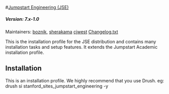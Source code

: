 #[Jumpstart Engineering (JSE)](https://github.com/SU-SWS/stanford_sites_jumpstart_engineering)
##### Version: 7.x-1.0

Maintainers: [boznik](https://github.com/boznik),
[sherakama](https://github.com/sherakama)
[cjwest](https://github.com/cjwest)
[Changelog.txt](CHANGELOG.txt)

This is the installation profile for the JSE distribution and contains many
installation tasks and setup features. It extends the Jumpstart Academic
installation profile.

Installation
---

This is an installation profile. We highly recommend that you use Drush.
eg: drush si stanford_sites_jumpstart_engineering -y
